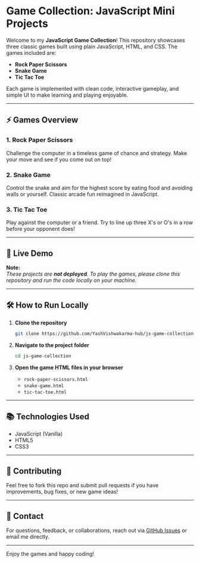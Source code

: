 # Game Collection: JavaScript Mini Projects

Welcome to my **JavaScript Game Collection**! This repository showcases three classic games built using plain JavaScript, HTML, and CSS. The games included are:

- **Rock Paper Scissors**
- **Snake Game**
- **Tic Tac Toe**

Each game is implemented with clean code, interactive gameplay, and simple UI to make learning and playing enjoyable.

---

## ⚡ Games Overview

### 1. Rock Paper Scissors  
Challenge the computer in a timeless game of chance and strategy. Make your move and see if you come out on top!

### 2. Snake Game  
Control the snake and aim for the highest score by eating food and avoiding walls or yourself. Classic arcade fun reimagined in JavaScript.

### 3. Tic Tac Toe  
Play against the computer or a friend. Try to line up three X's or O's in a row before your opponent does!

---

## 🚀 Live Demo

**Note:**  
_These projects are **not deployed**. To play the games, please clone this repository and run the code locally on your machine._

---

## 🛠️ How to Run Locally

1. **Clone the repository**  
   ```bash
   git clone https://github.com/YashVishwakarma-hub/js-game-collection.git
   ```

2. **Navigate to the project folder**  
   ```bash
   cd js-game-collection
   ```

3. **Open the game HTML files in your browser**  
   - `rock-paper-scissors.html`
   - `snake-game.html`
   - `tic-tac-toe.html`

---

## 📚 Technologies Used

- JavaScript (Vanilla)
- HTML5
- CSS3

---

## 🙌 Contributing

Feel free to fork this repo and submit pull requests if you have improvements, bug fixes, or new game ideas!

---

## 📧 Contact

For questions, feedback, or collaborations, reach out via [GitHub Issues](https://github.com/YashVishwakarma-hub/js-game-collection/issues) or email me directly.

---

Enjoy the games and happy coding!
